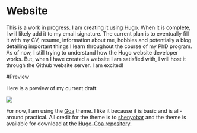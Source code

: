 # Website
This is a work in progress. I am creating it using [Hugo](https://gohugo.io/). When it is complete, I will likely add it to my email signature. The current plan is to eventually fill it with my CV, resume, information about me, hobbies and potentially a blog detailing important things I learn throughout the course of my PhD program. As of now, I still trying to understand how the Hugo website developer works. But, when I have created a website I am satisfied with, I will host it through the Github website server. I am excited! 

#Preview

Here is a preview of my current draft:

![](C:\Users\Neil\Desktop\Git\website\example.PNG)

For now, I am using the [Goa](https://themes.gohugo.io/hugo-goa/) theme. I like it because it is basic and is all-around practical. All credit for the theme is to [shenyobar](https://github.com/shenoybr) and the theme is available for download at the [Hugo-Goa repository](https://github.com/shenoybr/hugo-goa).
